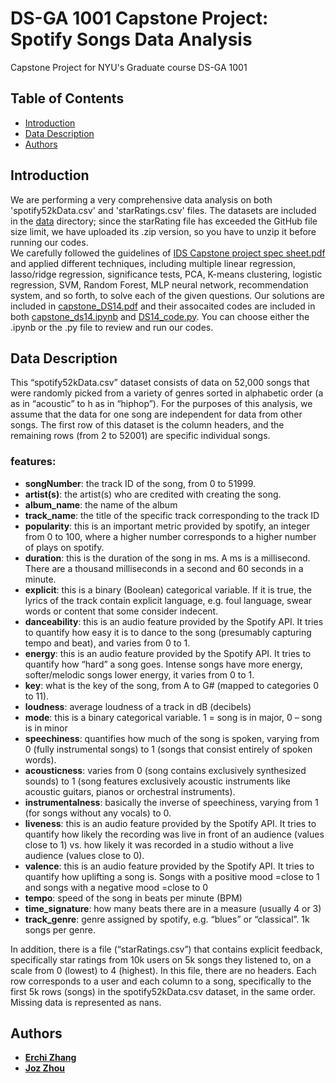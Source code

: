 # DS-GA 1001 Capstone Project: Spotify Songs Data Analysis
Capstone Project for NYU's Graduate course DS-GA 1001

## Table of Contents

- [Introduction](#introduction)
- [Data Description](#data-description)
- [Authors](#authors)

## Introduction
We are performing a very comprehensive data analysis on both 'spotify52kData.csv' and 'starRatings.csv' files. The datasets are included in the [data](/data) directory; since the starRating file has exceeded the GitHub file size limit, we have uploaded its .zip version, so you have to unzip it before running our codes.<br>We carefully followed the guidelines of [IDS Capstone project spec sheet.pdf](/IDS_Capstone_project_spec_sheet.pdf) and applied different techniques, including multiple linear regression, lasso/ridge regression, significance tests, PCA, K-means clustering, logistic regression, SVM, Random Forest, MLP neural network, recommendation system, and so forth, to solve each of the given questions. 
Our solutions are included in [capstone_DS14.pdf](/capstone_DS14.pdf) and their assocaited codes are included in both [capstone_ds14.ipynb](/capstone_ds14.ipynb) and [DS14_code.py](/DS14_code.py). You can choose either the .ipynb or the .py file to review and run our codes. 

## Data Description
This “spotify52kData.csv” dataset consists of data on 52,000 songs that were randomly picked from a variety of genres sorted in alphabetic order (a as in “acoustic” to h as in “hiphop”). For the purposes of this analysis, we assume that the data for one song are independent for data from other songs. The first row of this dataset is the column headers, and the remaining rows (from 2 to 52001) are specific individual songs.
### features:
- **songNumber**: the track ID of the song, from 0 to 51999.
- **artist(s)**: the artist(s) who are credited with creating the song.
- **album_name**: the name of the album
- **track_name**: the title of the specific track corresponding to the track ID
- **popularity**: this is an important metric provided by spotify, an integer from 0 to 100, where a higher number corresponds to a higher number of plays on spotify.
- **duration**: this is the duration of the song in ms. A ms is a millisecond. There are a thousand milliseconds in a second and 60 seconds in a minute.
- **explicit**: this is a binary (Boolean) categorical variable. If it is true, the lyrics of the track contain explicit language, e.g. foul language, swear words or content that some consider indecent.
- **danceability**: this is an audio feature provided by the Spotify API. It tries to quantify how easy it is to dance to the song (presumably capturing tempo and beat), and varies from 0 to 1.
- **energy**: this is an audio feature provided by the Spotify API. It tries to quantify how “hard” a song goes. Intense songs have more energy, softer/melodic songs lower energy, it varies from 0 to 1.
- **key**: what is the key of the song, from A to G# (mapped to categories 0 to 11).
- **loudness**: average loudness of a track in dB (decibels)
- **mode**: this is a binary categorical variable. 1 = song is in major, 0 – song is in minor
- **speechiness**: quantifies how much of the song is spoken, varying from 0 (fully instrumental songs) to 1 (songs that consist entirely of spoken words).
- **acousticness**: varies from 0 (song contains exclusively synthesized sounds) to 1 (song features exclusively acoustic instruments like acoustic guitars, pianos or orchestral instruments).
- **instrumentalness**: basically the inverse of speechiness, varying from 1 (for songs without any vocals) to 0.
- **liveness**: this is an audio feature provided by the Spotify API. It tries to quantify how likely the recording was live in front of an audience (values close to 1) vs. how likely it was recorded in a studio without a live audience (values close to 0).
- **valence**: this is an audio feature provided by the Spotify API. It tries to quantify how uplifting a song is. Songs with a positive mood =close to 1 and songs with a negative mood =close to 0
- **tempo**: speed of the song in beats per minute (BPM)
- **time_signature**: how many beats there are in a measure (usually 4 or 3)
- **track_genre**: genre assigned by spotify, e.g. “blues” or “classical”. 1k songs per genre.<br>

In addition, there is a file (“starRatings.csv”) that contains explicit feedback, specifically star ratings from 10k users on 5k songs they listened to, on a scale from 0 (lowest) to 4 (highest). In this file, there are no headers. Each row corresponds to a user and each column to a song, specifically to the first 5k rows (songs) in the spotify52kData.csv dataset, in the same order. Missing data is represented as nans.

## Authors
- **[Erchi Zhang](https://github.com/Archertakesitez)**
- **[Joz Zhou](https://github.com/jozzhou99)**
